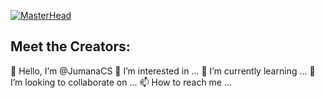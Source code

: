 [![MasterHead](https://pin.it/6i6KR8F)](https://github.com/JumanaCS)

## Meet the Creators:

👋 Hello, I’m @JumanaCS
👀 I’m interested in ...
🌱 I’m currently learning ...
💞️ I’m looking to collaborate on ...
📫 How to reach me ...
